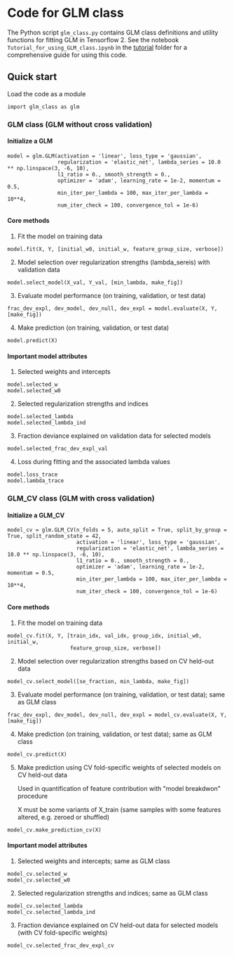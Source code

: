 # Code for GLM class
The Python script `glm_class.py` contains GLM class definitions and utility functions for fitting GLM in Tensorflow 2. See the notebook `Tutorial_for_using_GLM_class.ipynb` in the [tutorial](https://github.com/sytseng/GLM_Tensorflow_2/tree/main/tutorial) folder for a comprehensive guide for using this code.

## Quick start
Load the code as a module 
```
import glm_class as glm
```

### GLM class (GLM without cross validation)
#### Initialize a GLM
```
model = glm.GLM(activation = 'linear', loss_type = 'gaussian', 
                regularization = 'elastic_net', lambda_series = 10.0 ** np.linspace(3, -6, 10), 
                l1_ratio = 0., smooth_strength = 0., 
                optimizer = 'adam', learning_rate = 1e-2, momentum = 0.5, 
                min_iter_per_lambda = 100, max_iter_per_lambda = 10**4, 
                num_iter_check = 100, convergence_tol = 1e-6)
```

#### Core methods
1. Fit the model on training data
```
model.fit(X, Y, [initial_w0, initial_w, feature_group_size, verbose])
```

2. Model selection over regularization strengths (lambda_sereis) with validation data
```
model.select_model(X_val, Y_val, [min_lambda, make_fig])
```

3. Evaluate model performance (on training, validation, or test data)
```
frac_dev_expl, dev_model, dev_null, dev_expl = model.evaluate(X, Y, [make_fig])
```

4. Make prediction (on training, validation, or test data)
```
model.predict(X)
```

#### Important model attributes
1. Selected weights and intercepts
```
model.selected_w
model.selected_w0
```

2. Selected regularization strengths and indices
```
model.selected_lambda
model.selected_lambda_ind
```

3. Fraction deviance explained on validation data for selected models
```
model.selected_frac_dev_expl_val
```

4. Loss during fitting and the associated lambda values
```
model.loss_trace
model.lambda_trace
```

### GLM_CV class (GLM with cross validation)
#### Initialize a GLM_CV
```
model_cv = glm.GLM_CV(n_folds = 5, auto_split = True, split_by_group = True, split_random_state = 42,
                      activation = 'linear', loss_type = 'gaussian', 
                      regularization = 'elastic_net', lambda_series = 10.0 ** np.linspace(3, -6, 10), 
                      l1_ratio = 0., smooth_strength = 0., 
                      optimizer = 'adam', learning_rate = 1e-2, momentum = 0.5, 
                      min_iter_per_lambda = 100, max_iter_per_lambda = 10**4, 
                      num_iter_check = 100, convergence_tol = 1e-6)

```

#### Core methods
1. Fit the model on training data
```
model_cv.fit(X, Y, [train_idx, val_idx, group_idx, initial_w0, initial_w, 
                    feature_group_size, verbose])
```

2. Model selection over regularization strengths based on CV held-out data
```
model_cv.select_model([se_fraction, min_lambda, make_fig])
```

3. Evaluate model performance (on training, validation, or test data); same as GLM class
```
frac_dev_expl, dev_model, dev_null, dev_expl = model_cv.evaluate(X, Y, [make_fig])
```

4. Make prediction (on training, validation, or test data); same as GLM class
```
model_cv.predict(X)
```

5. Make prediction using CV fold-specific weights of selected models on CV held-out data

   Used in quantification of feature contribution with "model breakdwon" procedure
   
   X must be some variants of X_train (same samples with some features altered, e.g. zeroed or shuffled) 
```
model_cv.make_prediction_cv(X)
```


#### Important model attributes
1. Selected weights and intercepts; same as GLM class
```
model_cv.selected_w
model_cv.selected_w0
```

2. Selected regularization strengths and indices; same as GLM class
```
model_cv.selected_lambda
model_cv.selected_lambda_ind
```

3. Fraction deviance explained on CV held-out data for selected models (with CV fold-specific weights)
```
model_cv.selected_frac_dev_expl_cv
```
